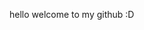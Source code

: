 hello welcome to my github :D

<!---
torrancecui/torrancecui is a ✨ special ✨ repository because its `README.md` (this file) appears on your GitHub profile.
You can click the Preview link to take a look at your changes.
--->

